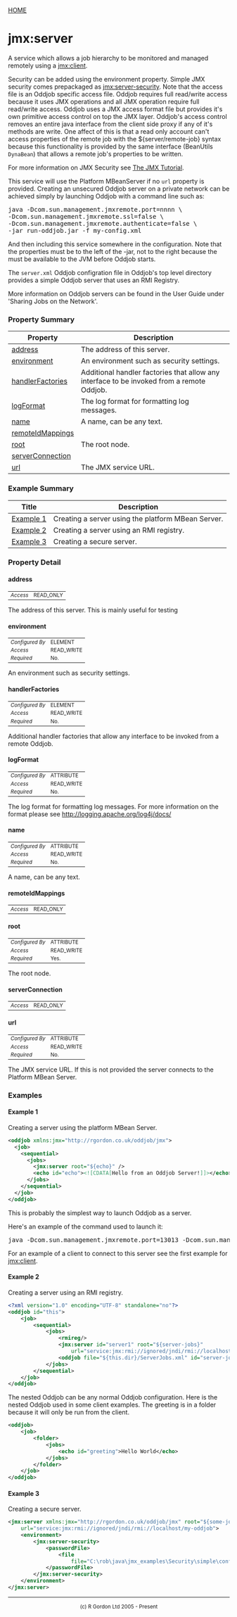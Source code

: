 [HOME](../../../README.md)
# jmx:server

A service which allows a job hierarchy to
be monitored and managed remotely using a [jmx:client](../../../org/oddjob/jmx/JMXClientJob.md).


Security can be added using the environment property. Simple JMX security comes
prepackaged as [jmx:server-security](../../../org/oddjob/jmx/server/SimpleServerSecurity.md). Note that the access file is
an Oddjob specific access file. Oddjob requires full read/write access because
it uses JMX operations and all JMX operation require full read/write access.
Oddjob uses a JMX access format file but provides it's own primitive access
control on top the JMX layer. Oddjob's access control removes an entire java
interface from the client side proxy if any of it's methods are write.
One affect of this is that a read only account can't access properties of
the remote job with the ${server/remote-job} syntax because this functionality
is provided by the same interface (BeanUtils <code>DynaBean</code>) that allows
a remote job's properties to be written.


For more information on JMX Security see
<a href="http://java.sun.com/javase/6/docs/technotes/guides/jmx/tutorial/security.html">
The JMX Tutorial</a>.


This service will use the Platform MBeanServer if no <code>url</code>
property is provided. Creating an unsecured Oddjob server on a private
network can be achieved simply by launching Oddjob with a command line
such as:

<pre>
java -Dcom.sun.management.jmxremote.port=nnnn \
-Dcom.sun.management.jmxremote.ssl=false \
-Dcom.sun.management.jmxremote.authenticate=false \
-jar run-oddjob.jar -f my-config.xml
</pre>
And then including this service somewhere in the configuration. Note that
the properties must be to the left of the -jar, not to the right because
the must be available to the JVM before Oddjob starts.


The <code>server.xml</code> Oddjob configration file in Oddjob's top
level directory provides a simple Oddjob server that uses an RMI
Registry.


More information on Oddjob servers can be found in the User Guide under
'Sharing Jobs on the Network'.



### Property Summary

| Property | Description |
| -------- | ----------- |
| [address](#propertyaddress) | The address of this server. | 
| [environment](#propertyenvironment) | An environment such as security settings. | 
| [handlerFactories](#propertyhandlerFactories) | Additional handler factories that allow any interface to be invoked from a remote Oddjob. | 
| [logFormat](#propertylogFormat) | The log format for formatting log messages. | 
| [name](#propertyname) | A name, can be any text. | 
| [remoteIdMappings](#propertyremoteIdMappings) |  | 
| [root](#propertyroot) | The root node. | 
| [serverConnection](#propertyserverConnection) |  | 
| [url](#propertyurl) | The JMX service URL. | 


### Example Summary

| Title | Description |
| ----- | ----------- |
| [Example 1](#example1) | Creating a server using the platform MBean Server. |
| [Example 2](#example2) | Creating a server using an RMI registry. |
| [Example 3](#example3) | Creating a secure server. |


### Property Detail
#### address <a name="propertyaddress"></a>

<table style='font-size:smaller'>
      <tr><td><i>Access</i></td><td>READ_ONLY</td></tr>
</table>

The address of this server. This is mainly
useful for testing

#### environment <a name="propertyenvironment"></a>

<table style='font-size:smaller'>
      <tr><td><i>Configured By</i></td><td>ELEMENT</td></tr>
      <tr><td><i>Access</i></td><td>READ_WRITE</td></tr>
      <tr><td><i>Required</i></td><td>No.</td></tr>
</table>

An environment such
as security settings.

#### handlerFactories <a name="propertyhandlerFactories"></a>

<table style='font-size:smaller'>
      <tr><td><i>Configured By</i></td><td>ELEMENT</td></tr>
      <tr><td><i>Access</i></td><td>READ_WRITE</td></tr>
      <tr><td><i>Required</i></td><td>No.</td></tr>
</table>

Additional handler factories that allow
any interface to be invoked from a remote Oddjob.

#### logFormat <a name="propertylogFormat"></a>

<table style='font-size:smaller'>
      <tr><td><i>Configured By</i></td><td>ATTRIBUTE</td></tr>
      <tr><td><i>Access</i></td><td>READ_WRITE</td></tr>
      <tr><td><i>Required</i></td><td>No.</td></tr>
</table>

The log format for formatting log messages. For more
information on the format please see <a href="http://logging.apache.org/log4j/docs/">
http://logging.apache.org/log4j/docs/</a>

#### name <a name="propertyname"></a>

<table style='font-size:smaller'>
      <tr><td><i>Configured By</i></td><td>ATTRIBUTE</td></tr>
      <tr><td><i>Access</i></td><td>READ_WRITE</td></tr>
      <tr><td><i>Required</i></td><td>No.</td></tr>
</table>

A name, can be any text.

#### remoteIdMappings <a name="propertyremoteIdMappings"></a>

<table style='font-size:smaller'>
      <tr><td><i>Access</i></td><td>READ_ONLY</td></tr>
</table>



#### root <a name="propertyroot"></a>

<table style='font-size:smaller'>
      <tr><td><i>Configured By</i></td><td>ATTRIBUTE</td></tr>
      <tr><td><i>Access</i></td><td>READ_WRITE</td></tr>
      <tr><td><i>Required</i></td><td>Yes.</td></tr>
</table>

The root node.

#### serverConnection <a name="propertyserverConnection"></a>

<table style='font-size:smaller'>
      <tr><td><i>Access</i></td><td>READ_ONLY</td></tr>
</table>



#### url <a name="propertyurl"></a>

<table style='font-size:smaller'>
      <tr><td><i>Configured By</i></td><td>ATTRIBUTE</td></tr>
      <tr><td><i>Access</i></td><td>READ_WRITE</td></tr>
      <tr><td><i>Required</i></td><td>No.</td></tr>
</table>

The JMX service URL. If this is not provided the
server connects to the Platform MBean Server.


### Examples
#### Example 1 <a name="example1"></a>

Creating a server using the platform MBean Server.


```xml
<oddjob xmlns:jmx="http://rgordon.co.uk/oddjob/jmx">
  <job>
    <sequential>
      <jobs>
        <jmx:server root="${echo}" />
        <echo id="echo"><![CDATA[Hello from an Oddjob Server!]]></echo>
      </jobs>
    </sequential>
  </job>
</oddjob>
```



This is probably the simplest way to launch Oddjob as a server.


Here's an example of the command used to launch it:
<pre>
java -Dcom.sun.management.jmxremote.port=13013 -Dcom.sun.management.jmxremote.ssl=false -Dcom.sun.management.jmxremote.authenticate=false -jar C:\Users\rob\projects\oddjob\run-oddjob.jar -f C:\Users\rob\projects\oddjob\test\java\org\oddjob\jmx\PlatformMBeanServerExample.xml
</pre>
For an example of a client to connect to this server see the first
example for [jmx:client](../../../org/oddjob/jmx/JMXClientJob.md).

#### Example 2 <a name="example2"></a>

Creating a server using an RMI registry.


```xml
<?xml version="1.0" encoding="UTF-8" standalone="no"?>
<oddjob id="this">
    <job>
        <sequential>
            <jobs>
                <rmireg/>
                <jmx:server id="server1" root="${server-jobs}" 
                    url="service:jmx:rmi://ignored/jndi/rmi://localhost/freds-oddjob-server" xmlns:jmx="http://rgordon.co.uk/oddjob/jmx"/>
                <oddjob file="${this.dir}/ServerJobs.xml" id="server-jobs"/>
            </jobs>
        </sequential>
    </job>
</oddjob>
```



The nested Oddjob can be any normal Oddjob configuration. Here is the
nested Oddjob used in some client examples. The greeting is in
a folder because it will only be run from the client.


```xml
<oddjob>
    <job>
        <folder>
            <jobs>
                <echo id="greeting">Hello World</echo>
            </jobs>
        </folder>
    </job>
</oddjob>
```


#### Example 3 <a name="example3"></a>

Creating a secure server.


```xml
<jmx:server xmlns:jmx="http://rgordon.co.uk/oddjob/jmx" root="${some-job}"
    url="service:jmx:rmi://ignored/jndi/rmi://localhost/my-oddjob">
    <environment>
        <jmx:server-security>
            <passwordFile>
                <file
                    file="C:\rob\java\jmx_examples\Security\simple\config\password.properties"/>
            </passwordFile>
        </jmx:server-security>
    </environment>
</jmx:server>
```



-----------------------

<div style='font-size: smaller; text-align: center;'>(c) R Gordon Ltd 2005 - Present</div>
